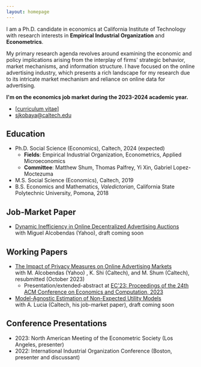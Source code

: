 ```yaml
---
layout: homepage
---
```


I am a Ph.D. candidate in economics at California Institute of Technology with research interests in **Empirical Industrial Organization** and **Econometrics**. 

My primary research agenda revolves around examining the economic and policy implications arising from the interplay of firms' strategic behavior, market mechanisms, and information structure. I have focused on the online advertising industry, which presents a rich landscape for my research due to its intricate market mechanism and reliance on online data for advertising.

**I'm on the economics job market during the 2023-2024 academic year.** 
- [[curriculum vitae]](assets/files/shunto-kobayashi-cv.pdf)
- sjkobaya@caltech.edu

## Education
- Ph.D. Social Science (Economics), Caltech, 2024 (expected)
  - **Fields**: Empirical Industrial Organization, Econometrics, Applied Microeconomics
  - **Committee**: Matthew Shum, Thomas Palfrey, Yi Xin, Gabriel Lopez-Moctezuma 
- M.S. Social Science (Economics), Caltech, 2019
- B.S. Economics and Mathematics, *Valedictorian*, California State Polytechnic University, Pomona, 2018

## Job-Market Paper
- <u>Dynamic Inefficiency in Online Decentralized Advertising Auctions</u>
  <br>
  with Miguel Alcobendas (Yahoo), draft coming soon

## Working Papers
- [<u>The Impact of Privacy Measures on Online Advertising Markets</u>](assets/files/impact-of-privacy-protection-october23.pdf)
   <br>
   with M. Alcobendas (Yahoo) , K. Shi (Caltech), and M. Shum (Caltech), resubmitted (October 2023)
   - Presentation/extended-abstract at [EC'23: Proceedings of the 24th ACM Conference on Economics and Computation, 2023](https://dl.acm.org/doi/10.1145/3580507.3597712)
- <u>Model-Agnostic Estimation of Non-Expected Utility Models</u>
   <br>
   with A. Lucia (Caltech, his job-market paper), draft coming soon

## Conference Presentations
- 2023: North American Meeting of the Econometric Society (Los Angeles, presenter)
- 2022: International Industrial Organization Conference (Boston, presenter and discussant)

<!-- {% include_relative _includes/publications.md %} -->

<!-- {% include_relative _includes/services.md %} -->
